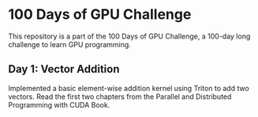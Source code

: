 # 100 Days of GPU Challenge
This repository is a part of the 100 Days of GPU Challenge, a 100-day long challenge to learn GPU programming.


## Day 1: Vector Addition
Implemented a basic element-wise addition kernel using Triton to add two vectors.
Read the first two chapters from the Parallel and Distributed Programming with CUDA Book.